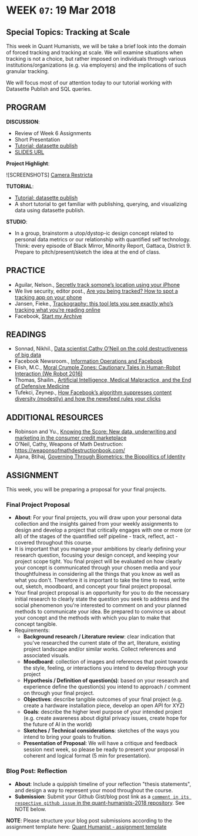 # WEEK `07`: 19 Mar 2018
##  Special Topics: Tracking at Scale

This week in Quant Humanists, we will be take a brief look into the domain of forced tracking and tracking at scale. We will examine situations when tracking is not a choice, but rather imposed on individuals through various institutions/organizations (e.g. via employers) and the implications of such granular tracking. 

We will focus most of our attention today to our tutorial working with Datasette Publish and SQL queries. 

## PROGRAM

**DISCUSSION**:
 
- Review of Week 6 Assignments
- Short Presentation
- [Tutorial: datasette publish](/practice/datasette-publish-tutorial/README.md)
- [SLIDES URL](https://docs.google.com/presentation/d/1HWXuj4RWY8uscwO-V27tMPZ-XIKRutfi2i5A6chwL0Q/edit?usp=sharing)

**Project Highlight**:

![SCREENSHOTS]
[Camera Restricta](https://philippschmitt.com/projects/camera-restricta)

**TUTORIAL**:

- [Tutorial: datasette publish](/practice/datasette-publish-tutorial/README.md)
- A short tutorial to get familiar with publishing, querying, and visualizing data using datasette publish.

**STUDIO**:

- In a group, brainstorm a utop/dystop-ic design concept related to personal data metrics or our relationship with quantified self technology. Think: every episode of Black Mirror, Minority Report, Gattaca, District 9. Prepare to pitch/present/sketch the idea at the end of class.


## PRACTICE
- Aguilar, Nelson., [Secretly track somone’s location using your iPhone](https://ios.gadgethacks.com/how-to/secretly-track-someones-location-using-your-iphone-0163628/)
- We live security, editor post., [Are you being tracked? How to spot a tracking app on your phone](https://www.welivesecurity.com/2015/01/29/how-to-spot-a-tracking-app/)
- Jansen, Fieke., [Trackography: this tool lets you see exactly who’s tracking what you’re reading online](https://www.opensocietyfoundations.org/voices/tool-lets-you-see-exactly-who-s-tracking-what-you-re-reading-online)
- Facebook, [Start my Archive](https://www.facebook.com/help/131112897028467)

## READINGS
- Sonnad, Nikhil., [Data scientist Cathy O’Neil on the cold destructiveness of big data](https://qz.com/819245/data-scientist-cathy-oneil-on-the-cold-destructiveness-of-big-data/)
- Facebook Newsroom., [Information Operations and Facebook](https://fbnewsroomus.files.wordpress.com/2017/04/facebook-and-information-operations-v1.pdf)
- Elish, M.C., [Moral Crumple Zones: Cautionary Tales in Human-Robot Interaction (We Robot 2016)](https://papers.ssrn.com/sol3/papers.cfm?abstract_id=2757236)
- Thomas, Shailin., [Artificial Intelligence, Medical Malpractice, and the End of Defensive Medicine](https://blogs.harvard.edu/billofhealth/2017/01/26/artificial-intelligence-medical-malpractice-and-the-end-of-defensive-medicine/)
- Tufekci, Zeynep., [How Facebook’s algorithm suppresses content diversity (modestly) and how the newsfeed rules your clicks](https://medium.com/message/how-facebook-s-algorithm-suppresses-content-diversity-modestly-how-the-newsfeed-rules-the-clicks-b5f8a4bb7bab)

## ADDITIONAL RESOURCES
- Robinson and Yu., [Knowing the Score: New data, underwriting and marketing in the consumer credit marketplace](https://www.teamupturn.org/static/files/Knowing_the_Score_Oct_2014_v1_1.pdf)
- O’Neil, Cathy, Weapons of Math Destruction: https://weaponsofmathdestructionbook.com/
- Ajana, Btihaj, [Governing Through Biometrics: the Biopolitics of Identity](http://www.palgrave.com/us/book/9780230321618)

## ASSIGNMENT

This week, you will be preparing a proposal for your final projects. 

### Final Project Proposal

- **About**: For your final projects, you will draw upon your personal data collection and the insights gained from your weekly assignments to design and develop a project that critically engages with one or more (or all) of the stages of the quantified self pipeline - track, reflect, act - covered throughout this course.
- It is important that you manage your ambitions by clearly defining your research question, focusing your design concept, and keeping your project scope tight. You final project will be evaluated on how clearly your concept is communicated through your chosen media and your thoughtfulness in considering all the things that you know as well as what you don't. Therefore it is important to take the time to read, write out, sketch, moodboard, and concept your final project proposal.  
- Your final project proposal is an opportunity for you to do the necessary initial research to clearly state the question you seek to address and the social phenomenon you're interested to comment on and your planned methods to communicate your idea. Be prepared to convince us about your concept and the methods with which you plan to make that concept tangible. 
- Requirements:
    - **Background research / Literature review**: clear indication that you've researched the current state of the art, literature, existing project landscape and/or similar works. Collect references and associated visuals.
    - **Moodboard**: collection of images and references that point towards the style, feeling, or interactions you intend to develop through your project
    - **Hypothesis / Definition of question(s)**: based on your research and experience define the question(s) you intend to approach / comment on through your final project.
    - **Objectives**: describe tangible outcomes of your final project (e.g. create a hardware installation piece, develop an open API for XYZ)
    - **Goals**: describe the higher level purpose of your intended project (e.g. create awareness about digital privacy issues, create hope for the future of AI in the world)
    - **Sketches / Technical considerations**: sketches of the ways you intend to bring your goals to fruition.
    - **Presentation of Proposal**: We will have a critique and feedback session next week, so please be ready to present your proposal in coherent and logical format (5 min for presentation).


### Blog Post: Reflection
- **About**: Include a quippish timeline of your reflection "thesis statements", and design a way to represent your mood throughout the course. 
- **Submission**: Submit your Github Gist/blog post link as a [`comment in its respective github issue` in the quant-humanists-2018 repository](https://github.com/joeyklee/quant-humanists-2018/issues). See NOTE below.


**NOTE**: Please structure your blog post submissions according to the assignment template here: [Quant Humanist - assignment template](https://github.com/joeyklee/quant-humanists-2018/blob/master/_templates/assignment-submission-template.md)


